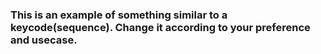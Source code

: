 ### This is an example of something similar to a keycode(sequence). Change it according to your preference and usecase.